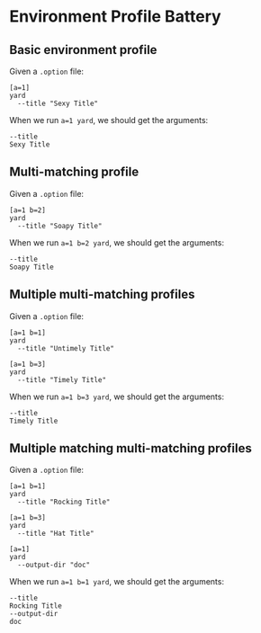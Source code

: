 # Environment Profile Battery

## Basic environment profile

Given a `.option` file:

    [a=1]
    yard
      --title "Sexy Title"

When we run `a=1 yard`, we should get the arguments:

    --title
    Sexy Title

## Multi-matching profile

Given a `.option` file:

    [a=1 b=2]
    yard
      --title "Soapy Title"

When we run `a=1 b=2 yard`, we should get the arguments:

    --title
    Soapy Title

## Multiple multi-matching profiles

Given a `.option` file:

    [a=1 b=1]
    yard
      --title "Untimely Title"

    [a=1 b=3]
    yard
      --title "Timely Title"

When we run `a=1 b=3 yard`, we should get the arguments:

    --title
    Timely Title

## Multiple matching multi-matching profiles

Given a `.option` file:

    [a=1 b=1]
    yard
      --title "Rocking Title"

    [a=1 b=3]
    yard
      --title "Hat Title"

    [a=1]
    yard
      --output-dir "doc"

When we run `a=1 b=1 yard`, we should get the arguments:

    --title
    Rocking Title
    --output-dir 
    doc

